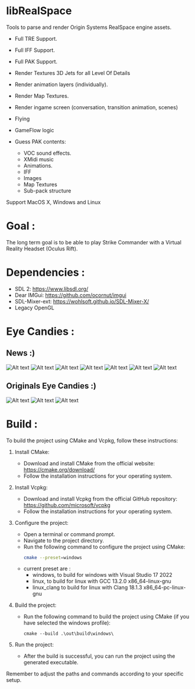 libRealSpace
============

Tools to parse and render Origin Systems RealSpace engine assets.

- Full TRE Support.
- Full IFF Support.
- Full PAK Support.

- Render Textures 3D Jets for all Level Of Details
- Render animation layers (individually).
- Render Map Textures.
- Render ingame screen (conversation, transition animation, scenes)
- Flying
- GameFlow logic
- Guess PAK contents:
     - VOC sound effects.
     - XMidi music
     - Animations.
     - IFF
     - Images
     - Map Textures
     - Sub-pack structure

Support MacOS X, Windows and Linux 

Goal :
======

The long term goal is to be able to play Strike Commander with a Virtual Reality Headset
(Oculus Rift).

Dependencies :
==============

- SDL 2: https://www.libsdl.org/
- Dear IMGui: https://github.com/ocornut/imgui
- SDL-Mixer-ext: https://wohlsoft.github.io/SDL-Mixer-X/
- Legacy OpenGL

Eye Candies :
=============

## News :)

![Alt text](pics/gameflow.png)
![Alt text](pics/flying.png)
![Alt text](pics/conversation.png)
![Alt text](pics/external.png)
![Alt text](pics/transistion.png)
![Alt text](pics/virtualcp.png)
![Alt text](pics/object_viewer.png)

## Originals Eye Candies :)

![Alt text](pics/nice_sc_scene.png)
![Alt text](/pics/F-22.png)
![Alt text](/pics/face.png)

Build :
=======

To build the project using CMake and Vcpkg, follow these instructions:

1. Install CMake: 
     - Download and install CMake from the official website: https://cmake.org/download/
     - Follow the installation instructions for your operating system.

2. Install Vcpkg:
     - Download and install Vcpkg from the official GitHub repository: https://github.com/microsoft/vcpkg
     - Follow the installation instructions for your operating system.

3. Configure the project:
     - Open a terminal or command prompt.
     - Navigate to the project directory.
     - Run the following command to configure the project using CMake:
       ```bash
       cmake --preset=windows
       ```
     - current preset are :
          - windows, to build for windows with Visual Studio 17 2022
          - linux, to build for linux with GCC 13.2.0 x86_64-linux-gnu
          - linux_clang to build for linux with Clang 18.1.3 x86_64-pc-linux-gnu


5. Build the project:
     - Run the following command to build the project using CMake (if you have selected the windows profile):
       ```
       cmake --build .\out\build\windows\ 
       ```

6. Run the project:
     - After the build is successful, you can run the project using the generated executable.

Remember to adjust the paths and commands according to your specific setup.

